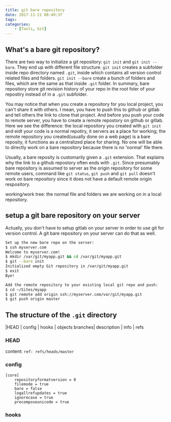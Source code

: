 ```yaml
---
title: git bare repository
date: 2017-11-21 08:49:37
tags:
categories:
    - [Tools, Git]
---
```

## What's a bare git repository?

There are two way to initialize a git repository: `git init` and `git init --bare`. They end up with different file structure. `git init` creates a subfolder inside repo directory named `.git`, inside which contains all version control related files and folders. `git init --bare` create a bunch of folders and files, which are the same as that inside `.git` folder. In summary, bare repository store git revision history of your repo in the root foler of your repostiry instead of in a `.git` subfolder.  

You may notice that when you create a repository for you local project, you can't share it with others. I mean, you have to push this to github or gitlab and tell others the link to clone that project. And before you push your code to remote server, you have to create a remote repostory on github or gitlab. Here we see the difference: the local repository you created with `git init` and eidt your code is a normal repotiry, it servers as a place for working; the remote repository you created(usually done on a web page) is a bare reposity, it functions as a centralized place for sharing. No one will be able to directly work on a bare repository because there is no 'normal' file there.

Usually, a bare reposity is customarily given a `.git` extension. That explains why the link to a github repostory often ends with `.git`. Since presumably bare repository is assumed to server as the origin repository for some remote users, command like `git status`, `git push` and `git pull` doesn't work on bare repository since it does not have a default remote origin respository.

working/work tree: the normal file and folders we are working on in a local repository.

## setup a git bare repository on your server

Actually, you don't have to setup gitlab on your server in order to use git for version control. A git bare repository on your server can do that as well. 
```bash
Set up the new bare repo on the server:
$ ssh myserver.com
Welcome to myserver.com!
$ mkdir /var/git/myapp.git && cd /var/git/myapp.git
$ git --bare init
Initialized empty Git repository in /var/git/myapp.git
$ exit
Bye!

Add the remote repository to your existing local git repo and push:
$ cd ~/Sites/myapp
$ git remote add origin ssh://myserver.com/var/git/myapp.git
$ git push origin master
```

## The structure of the `.git` directory

|HEAD    | config      | hooks | objects
branches| description | info  | refs

### HEAD
content: `ref: refs/heads/master`
### config
```
[core]
    repositoryformatversion = 0
    filemode = true
    bare = false
    logallrefupdates = true
    ignorecase = true
    precomposeunicode = true
```
### hooks
